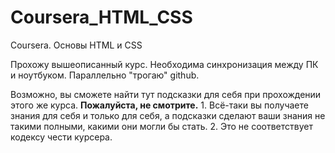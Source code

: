 # Coursera_HTML_CSS
Coursera. Основы HTML и CSS

Прохожу вышеописанный курс. Необходима синхронизация между ПК и ноутбуком. Параллельно "трогаю" github.

Возможно, вы сможете найти тут подсказки для себя при прохождении этого же курса. **Пожалуйста, не смотрите.** 1. Всё-таки вы получаете знания для себя и только для себя, а подсказки сделают ваши знания не такими полными, какими они могли бы стать. 2. Это не соответствует кодексу чести курсера. 
